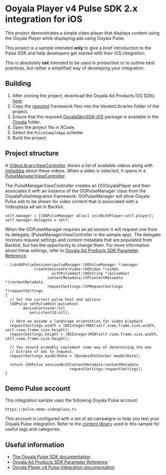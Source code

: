 # Ooyala Player v4 Pulse SDK 2.x integration for iOS

This project demonstrates a simple video player that displays content using the Ooyala Player while displaying
ads using Ooyala Pulse.

This project is a sample intended **only** to give a brief introduction to the Pulse SDK and help developers get started with their iOS integration.

This is absolutely **not** intended to be used in production or to outline best practices, but rather a simplified way of developing your integration.


## Building

1. After cloning the project, download the Ooyala Ad Products iOS SDKs [here](http://help.ooyala.com/downloads).
2. Copy the [required](VendorLibraries/README.md) framework files into the VendorLibraries folder of the project.
3. Ensure that the required [OoyalaSkinSDK-iOS](../vendor/Ooyala/OoyalaSkinSDK-iOS/) package is available in the [Ooyala](../vendor/Ooyala) folder. 
3. Open the project file in XCode.
4. Select the ```PulseSampleApp``` scheme
5. Build the project.


## Project structure

A [VideoLibraryViewController](PulseSampleApp/Lists/VideoLibraryViewController.m) shows a list of available videos along with [metadata](PulseSampleApp/Lists/VideoItem.h) about these videos. When a video is selected, it opens in a [PulseManagerViewController](PulseSampleApp/Players/PulseManagerViewController.m).

The PulseManagerViewController creates an OOOoyalaPlayer and then associates it with an instance of the OOPulseManager class from the OoyalaPulseIntegration framework. OOPulseManager will allow Ooyala Pulse ads to be shown for video content that is associated with a Videoplaza ad set in Backlot.

```
self.manager = [[OOPulseManager alloc] initWithPlayer:self.player];
self.manager.delegate = self;
```

When the OOPulseManager requires an ad session it will request one from its delegate, (PulseManagerViewController in the sample app). The delegate receives request settings and content metadata that are populated from Backlot, but has the opportunity to change them. For more information about these settings, refer to [Ooyala Ad Products SDK Parameter Reference](http://support.ooyala.com/developers/ad-documentation/oadtech/ad_serving/dg/integration_sdk_parameter.html).

```
- (id<OOPulseSession>)pulseManager:(OOPulseManager *)manager
             createSessionForVideo:(OOVideo *)video
                     withPulseHost:(NSString *)pulseHost
                   contentMetadata:(VPContentMetadata *)contentMetadata
                   requestSettings:(VPRequestSettings *)requestSettings
{
  // Set the correct pulse host and options
  [OOPulse setPulseHost:pulsehost
        deviceContainer:nil
           persistentId:nil];

  // Here we assume a landscape orientation for video playback
  requestSettings.width = (NSInteger)MAX(self.view.frame.size.width, self.view.frame.size.height);
  requestSettings.height = (NSInteger)MIN(self.view.frame.size.width, self.view.frame.size.height);

  // You should probably implement some way of determining the max
  // bitrate of ads to request.
  requestSettings.maxBitRate = [BandwidthChecker maxBitRate];

  return [OOPulse sessionWithContentMetadata:contentMetadata
                             requestSettings:requestSettings];
}
```

## Demo Pulse account

This integration sample uses the following Ooyala Pulse account:
```
https://pulse-demo.videoplaza.tv
```

This account is configured with a set of ad campaigns to help you test your Ooyala Pulse integration. Refer to the [content library](PulseSampleApp/library.json) used in this sample for useful tags and categories.


## Useful information

- [The Ooyala Pulse SDK documentation](http://pulse-sdks.ooyala.com/ios_2/latest/index.html)
- [Ooyala Ad Products SDK Parameter Reference](http://support.ooyala.com/developers/ad-documentation/oadtech/ad_serving/dg/integration_sdk_parameter.html)
- [Ooyala Player v4 Pulse Integration documentation](https://apidocs.ooyala.com/ios_mobilesdk/pulse_integration/html/index.html)
